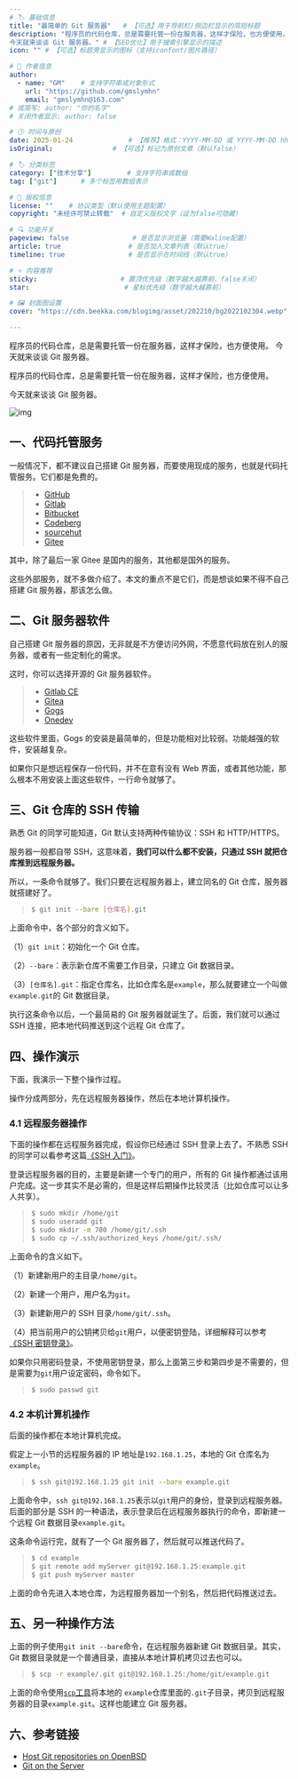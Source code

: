 ```yaml
---
# 🏷️ 基础信息
title: "最简单的 Git 服务器"   # 【可选】用于导航栏/侧边栏显示的简短标题
description: "程序员的代码仓库，总是需要托管一份在服务器，这样才保险，也方便使用。
今天就来谈谈 Git 服务器。" # 【SEO优化】用于搜索引擎显示的描述
icon: "" # 【可选】标题旁显示的图标（支持iconfont/图片路径）

# 👤 作者信息
author: 
  - name: "GM"    # 支持字符串或对象形式
    url: "https://github.com/gmslymhn" 
    email: "gmslymhn@163.com"
# 或简写: author: "你的名字" 
# 关闭作者显示: author: false

# 🕒 时间与原创
date: 2025-01-24              # 【推荐】格式：YYYY-MM-DD 或 YYYY-MM-DD hh:mm:ss
isOriginal:               # 【可选】标记为原创文章（默认false）

# 🏷️ 分类标签
category: ["技术分享"]         # 支持字符串或数组
tag: ["git"]      # 多个标签用数组表示

# 📜 版权信息
license: ""    # 协议类型（默认使用主题配置）
copyright: "未经许可禁止转载"  # 自定义版权文字（设为false可隐藏）

# 🔍 功能开关
pageview: false                # 是否显示浏览量（需要Waline配置）
article: true                 # 是否加入文章列表（默认true）
timeline: true                # 是否显示在时间线（默认true）

# ⭐ 内容推荐
sticky:                     # 置顶优先级（数字越大越靠前，false关闭）
star:                        # 星标优先级（数字越大越靠前）

# 🖼️ 封面图设置
cover: "https://cdn.beekka.com/blogimg/asset/202210/bg2022102304.webp"  # 文章卡片封面图（建议尺寸：1200×600）

---
```

程序员的代码仓库，总是需要托管一份在服务器，这样才保险，也方便使用。
今天就来谈谈 Git 服务器。
<!-- more -->
程序员的代码仓库，总是需要托管一份在服务器，这样才保险，也方便使用。

今天就来谈谈 Git 服务器。

![img](https://cdn.beekka.com/blogimg/asset/202210/bg2022102304.webp)

## 一、代码托管服务

一般情况下，都不建议自己搭建 Git 服务器，而要使用现成的服务，也就是代码托管服务。它们都是免费的。

> - [GitHub](https://github.com/)
> - [Gitlab](https://about.gitlab.com/)
> - [Bitbucket](https://bitbucket.org/)
> - [Codeberg](https://codeberg.org/)
> - [sourcehut](https://sr.ht/)
> - [Gitee](https://gitee.com/)

其中，除了最后一家 Gitee 是国内的服务，其他都是国外的服务。

这些外部服务，就不多做介绍了。本文的重点不是它们，而是想谈如果不得不自己搭建 Git 服务器，那该怎么做。

## 二、Git 服务器软件

自己搭建 Git 服务器的原因，无非就是不方便访问外网，不愿意代码放在别人的服务器，或者有一些定制化的需求。

这时，你可以选择开源的 Git 服务器软件。

> - [Gitlab CE](https://about.gitlab.com/install/ce-or-ee/)
> - [Gitea](https://gitea.io/zh-cn/)
> - [Gogs](https://gogs.io/)
> - [Onedev](https://github.com/theonedev/onedev)

这些软件里面，Gogs 的安装是最简单的，但是功能相对比较弱。功能越强的软件，安装越复杂。

如果你只是想远程保存一份代码，并不在意有没有 Web 界面，或者其他功能，那么根本不用安装上面这些软件，一行命令就够了。

## 三、Git 仓库的 SSH 传输

熟悉 Git 的同学可能知道，Git 默认支持两种传输协议：SSH 和 HTTP/HTTPS。

服务器一般都自带 SSH，这意味着，**我们可以什么都不安装，只通过 SSH 就把仓库推到远程服务器。**

所以，一条命令就够了。我们只要在远程服务器上，建立同名的 Git 仓库，服务器就搭建好了。

> ```bash
> $ git init --bare [仓库名].git
> ```

上面命令中，各个部分的含义如下。

（1）`git init`：初始化一个 Git 仓库。

（2）`--bare`：表示新仓库不需要工作目录，只建立 Git 数据目录。

（3）`[仓库名].git`：指定仓库名，比如仓库名是`example`，那么就要建立一个叫做`example.git`的 Git 数据目录。

执行这条命令以后，一个最简易的 Git 服务器就诞生了。后面，我们就可以通过 SSH 连接，把本地代码推送到这个远程 Git 仓库了。

## 四、操作演示

下面，我演示一下整个操作过程。

操作分成两部分，先在远程服务器操作，然后在本地计算机操作。

### 4.1 远程服务器操作

下面的操作都在远程服务器完成，假设你已经通过 SSH 登录上去了。不熟悉 SSH 的同学可以看参考这篇[《SSH 入门》](https://www.ruanyifeng.com/blog/2011/12/ssh_remote_login.html)。

登录远程服务器的目的，主要是新建一个专门的用户，所有的 Git 操作都通过该用户完成。这一步其实不是必需的，但是这样后期操作比较灵活（比如仓库可以让多人共享）。

> ```bash
> $ sudo mkdir /home/git
> $ sudo useradd git
> $ sudo mkdir -m 700 /home/git/.ssh
> $ sudo cp ~/.ssh/authorized_keys /home/git/.ssh/
> ```

上面命令的含义如下。

（1）新建新用户的主目录`/home/git`。

（2）新建一个用户，用户名为`git`。

（3）新建新用户的 SSH 目录`/home/git/.ssh`。

（4）把当前用户的公钥拷贝给`git`用户，以便密钥登陆，详细解释可以参考[《SSH 密钥登录》](https://wangdoc.com/ssh/key.html)。

如果你只用密码登录，不使用密钥登录，那么上面第三步和第四步是不需要的，但是需要为`git`用户设定密码，命令如下。

> ```bash
> $ sudo passwd git
> ```

### 4.2 本机计算机操作

后面的操作都在本地计算机完成。

假定上一小节的远程服务器的 IP 地址是`192.168.1.25`，本地的 Git 仓库名为`example`。

> ```bash
> $ ssh git@192.168.1.25 git init --bare example.git
> ```

上面命令中，`ssh git@192.168.1.25`表示以`git`用户的身份，登录到远程服务器。后面的部分是 SSH 的一种语法，表示登录后在远程服务器执行的命令，即新建一个远程 Git 数据目录`example.git`。

这条命令运行完，就有了一个 Git 服务器了，然后就可以推送代码了。

> ```bash
> $ cd example
> $ git remote add myServer git@192.168.1.25:example.git
> $ git push myServer master
> ```

上面的命令先进入本地仓库，为远程服务器加一个别名，然后把代码推送过去。

## 五、另一种操作方法

上面的例子使用`git init --bare`命令，在远程服务器新建 Git 数据目录。其实，Git 数据目录就是一个普通目录，直接从本地计算机拷贝过去也可以。

> ```bash
> $ scp -r example/.git git@192.168.1.25:/home/git/example.git
> ```

上面的命令使用[`scp`工具](https://wangdoc.com/ssh/scp.html)将本地的 `example`仓库里面的`.git`子目录，拷贝到远程服务器的目录`example.git`。这样也能建立 Git 服务器。

## 六、参考链接

- [Host Git repositories on OpenBSD](https://rgz.ee/git.html)
- [Git on the Server](https://git-scm.com/book/en/v2/Git-on-the-Server-Getting-Git-on-a-Server)
